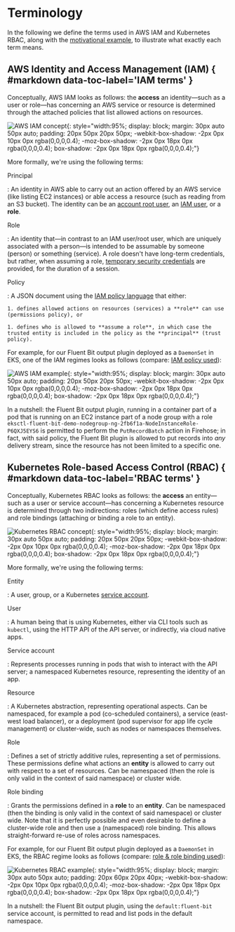 # Terminology

In the following we define the terms used in AWS IAM and Kubernetes RBAC, along with the [motivational example](../#motivation), to illustrate what exactly each term means.

## AWS Identity and Access Management (IAM) { #markdown data-toc-label='IAM terms' }

Conceptually, AWS IAM looks as follows: the **access** an identity—such as a user or role—has concerning an AWS service or resource is determined through the attached policies that list allowed actions on resources. 

![AWS IAM concept](img/iam-concept.png){: style="width:95%; display: block; margin: 30px auto 50px auto; padding: 20px 50px 20px 50px; -webkit-box-shadow: -2px 0px 10px 0px rgba(0,0,0,0.4); -moz-box-shadow: -2px 0px 18px 0px rgba(0,0,0,0.4); box-shadow: -2px 0px 18px 0px rgba(0,0,0,0.4);"}

More formally, we're using the following terms:

Principal

:   An identity in AWS able to carry out an action offered by an AWS service
    (like listing EC2 instances) or able access a resource (such as reading from an S3 bucket). The identity can be an [account root user](https://docs.aws.amazon.com/IAM/latest/UserGuide/id_root-user.html), an [IAM user](https://docs.aws.amazon.com/IAM/latest/UserGuide/id_users.html), or a **role**.

Role

:   An identity that—in contrast to an IAM user/root user, which are uniquely 
    associated with a person—is intended to be assumable by someone (person) or something (service). A role doesn't have long-term credentials, but rather, when assuming a role, [temporary security credentials](https://docs.aws.amazon.com/IAM/latest/UserGuide/id_credentials_temp.html) are provided, for the duration of a session.

Policy

:   A JSON document using the [IAM policy language](https://docs.aws.amazon.com/IAM/latest/UserGuide/reference_policies.html) that either:
    
    1. defines allowed actions on resources (services) a **role** can use (permissions policy), or
    
    1. defines who is allowed to **assume a role**, in which case the trusted entity is included in the policy as the **principal** (trust policy).

For example, for our Fluent Bit output plugin deployed as a `DaemonSet` in EKS, one of the IAM regimes looks as follows (compare: [IAM policy used](https://github.com/aws-samples/amazon-ecs-fluent-bit-daemon-service/blob/6bf267b5c750de7df94a0553f0dde9e5c1e4d75a/eks/eks-fluent-bit-daemonset-policy.json#L5)):

![AWS IAM example](img/iam-example.png){: style="width:95%; display: block; margin: 30px auto 50px auto; padding: 20px 50px 20px 50px; -webkit-box-shadow: -2px 0px 10px 0px rgba(0,0,0,0.4); -moz-box-shadow: -2px 0px 18px 0px rgba(0,0,0,0.4); box-shadow: -2px 0px 18px 0px rgba(0,0,0,0.4);"}

In a nutshell: the Fluent Bit output plugin, running in a container part of a pod that is running on an EC2 instance part of a node group with a role `eksctl-fluent-bit-demo-nodegroup-ng-2fb6f1a-NodeInstanceRole-P6QXJ5EYS6` is permitted to perform the `PutRecordBatch` action in Firehose; in fact, with said policy, the Fluent Bit plugin is allowed to put records into *any* delivery stream, since the resource has not been limited to a specific one.


## Kubernetes Role-based Access Control (RBAC) { #markdown data-toc-label='RBAC terms' }

Conceptually, Kubernetes RBAC looks as follows: the **access** an entity—such as a user or service account—has concerning a Kubernetes resource is determined through two indirections: roles (which define access rules) and role bindings (attaching or binding a role to an entity). 

![Kubernetes RBAC concept](img/rbac-concept.png){: style="width:95%; display: block; margin: 30px auto 50px auto; padding: 20px 50px 20px 50px; -webkit-box-shadow: -2px 0px 10px 0px rgba(0,0,0,0.4); -moz-box-shadow: -2px 0px 18px 0px rgba(0,0,0,0.4); box-shadow: -2px 0px 18px 0px rgba(0,0,0,0.4);"}

More formally, we're using the following terms:

Entity

:   A user, group, or a Kubernetes [service account](https://kubernetes.io/docs/reference/access-authn-authz/service-accounts-admin/).


User

:   A human being that is using Kubernetes, either via CLI tools such as 
    `kubectl`, using the HTTP API of the API server, or indirectly, via cloud native apps.

Service account

:   Represents processes running in pods that wish to interact with the
    API server; a namespaced Kubernetes resource, representing the identity of an app.

Resource

:   A Kubernetes abstraction, representing operational aspects. Can be 
    namespaced, for example a pod (co-scheduled containers), a service (east-west load balancer), or a deployment (pod supervisor for app life cycle management) or cluster-wide, such as nodes or namespaces themselves.

Role

:   Defines a set of strictly additive rules, representing a set of permissions.
    These permissions define what actions an **entity** is allowed to carry out
    with respect to a set of resources. Can be namespaced (then the role is only valid in the context of said namespace) or cluster wide.

Role binding

:   Grants the permissions defined in a **role** to an **entity**. Can be
    namespaced (then the binding is only valid in the context of said namespace)
    or cluster wide. Note that it is perfectly possible and even desirable to define a cluster-wide role and then use a (namespaced) role binding. This allows straight-forward re-use of roles across namespaces.

For example, for our Fluent Bit output plugin deployed as a `DaemonSet` in EKS, the RBAC regime looks as follows (compare: [role & role binding used](https://github.com/aws-samples/amazon-ecs-fluent-bit-daemon-service/blob/master/eks/eks-fluent-bit-daemonset-rbac.yaml)):

![Kubernetes RBAC example](img/rbac-example.png){: style="width:95%; display: block; margin: 30px auto 50px auto; padding: 20px 60px 20px 40px; -webkit-box-shadow: -2px 0px 10px 0px rgba(0,0,0,0.4); -moz-box-shadow: -2px 0px 18px 0px rgba(0,0,0,0.4); box-shadow: -2px 0px 18px 0px rgba(0,0,0,0.4);"}

In a nutshell: the Fluent Bit output plugin, using the `default:fluent-bit` service account, is permitted to read and list pods in the default namespace.